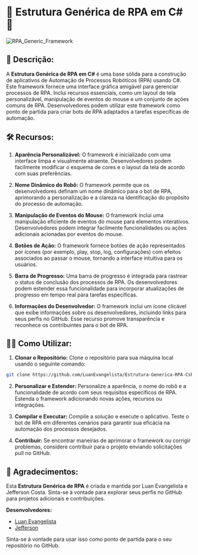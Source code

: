 # 🤖 Estrutura Genérica  de RPA em C# 🚀
![RPA_Generic_Framework](https://github.com/LuanEvangelista/Estrutura-Generica-RPA-Csharp/assets/82175827/232825ab-42b0-4850-86f4-f58820c7c145)

## 📑 Descrição:
A **Estrutura Genérica de RPA em C#** é uma base sólida para a construção de aplicativos de Automação de Processos Robóticos (RPA) usando C#. Este framework fornece uma interface gráfica amigável para gerenciar processos de RPA. Inclui recursos essenciais, como um layout de tela personalizável, manipulação de eventos do mouse e um conjunto de ações comuns de RPA. Desenvolvedores podem utilizar este framework como ponto de partida para criar bots de RPA adaptados a tarefas específicas de automação.

## 🛠 Recursos:
1. **Aparência Personalizável:** O framework é inicializado com uma interface limpa e visualmente atraente. Desenvolvedores podem facilmente modificar o esquema de cores e o layout da tela de acordo com suas preferências.

2. **Nome Dinâmico do Robô:** O framework permite que os desenvolvedores definam um nome dinâmico para o bot de RPA, aprimorando a personalização e a clareza na identificação do propósito do processo de automação.

3. **Manipulação de Eventos do Mouse:** O framework inclui uma manipulação eficiente de eventos do mouse para elementos interativos. Desenvolvedores podem integrar facilmente funcionalidades ou ações adicionais acionadas por eventos do mouse.

4. **Botões de Ação:** O framework fornece botões de ação representados por ícones (por exemplo, play, stop, log, configurações) com efeitos associados ao passar o mouse, tornando a interface intuitiva para os usuários.

5. **Barra de Progresso:** Uma barra de progresso é integrada para rastrear o status de conclusão dos processos de RPA. Os desenvolvedores podem estender essa funcionalidade para incorporar atualizações de progresso em tempo real para tarefas específicas.

6. **Informações do Desenvolvedor:** O framework inclui um ícone clicável que exibe informações sobre os desenvolvedores, incluindo links para seus perfis no GitHub. Esse recurso promove transparência e reconhece os contribuintes para o bot de RPA.

## 👨‍💻 Como Utilizar:
1. **Clonar o Repositório:** Clone o repositório para sua máquina local usando o seguinte comando:
```bash
git clone https://github.com/LuanEvangelista/Estrutura-Generica-RPA-Csharp.git
```

2. **Personalizar e Estender:** Personalize a aparência, o nome do robô e a funcionalidade de acordo com seus requisitos específicos de RPA. Estenda o framework adicionando novas ações, recursos ou integrações.

3. **Compilar e Executar:** Compile a solução e execute o aplicativo. Teste o bot de RPA em diferentes cenários para garantir sua eficácia na automação dos processos desejados.

4. **Contribuir:** Se encontrar maneiras de aprimorar o framework ou corrigir problemas, considere contribuir para o projeto enviando solicitações pull no GitHub.

## 🎉 Agradecimentos:
Esta **Estrutura Genérica de RPA** é criada e mantida por Luan Evangelista e Jefferson Costa. Sinta-se à vontade para explorar seus perfis no GitHub para projetos adicionais e contribuições.

**Desenvolvedores:**
- [Luan Evangelista](https://github.com/LuanEvangelista)
- [Jefferson](https://github.com/Jefront)

Sinta-se à vontade para usar isso como ponto de partida para o seu repositório no GitHub.
